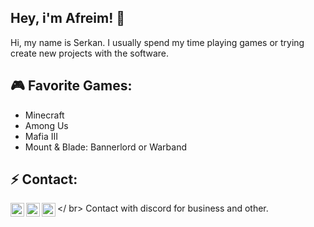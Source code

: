 ## Hey, i'm Afreim! 👋
Hi, my name is Serkan. I usually spend my time playing games or trying create new projects with the software.

## 🎮 Favorite Games:
- Minecraft
- Among Us
- Mafia III
- Mount & Blade: Bannerlord or Warband

## ⚡ Contact:
[<img align="left" alt="YouTube" width="22px" src="https://image.flaticon.com/icons/png/512/2111/2111363.png" />][discord]
[<img align="left" alt="YouTube" width="22px" src="https://cdn.jsdelivr.net/npm/simple-icons@v3/icons/youtube.svg" />][youtube]
[<img align="left" alt="Instagram" width="22px" src="https://cdn.jsdelivr.net/npm/simple-icons@v3/icons/instagram.svg" />][instagram]
</ br>
Contact with discord for business and other.

[discord]: https://discord.gg/ehgpbg
[youtube]: https://youtube.com/afreim
[instagram]: https://instagram.com/afreim
